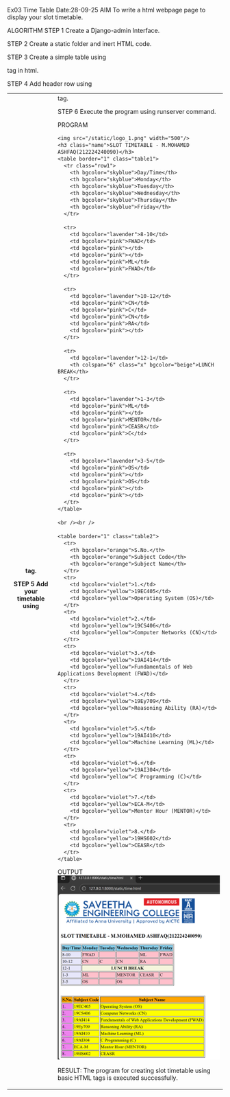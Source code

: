 Ex03 Time Table
Date:28-09-25
AIM
To write a html webpage page to display your slot timetable.

ALGORITHM
STEP 1
Create a Django-admin Interface.

STEP 2
Create a static folder and inert HTML code.

STEP 3
Create a simple table using <table> tag in html.

STEP 4
Add header row using <th> tag.

STEP 5
Add your timetable using <td> tag.

STEP 6
Execute the program using runserver command.

PROGRAM
```
<img src="/static/logo_1.png" width="500"/> 
<h3 class="name">SLOT TIMETABLE - M.MOHAMED ASHFAQ(212224240090)</h3>
<table border="1" class="table1">
  <tr class="row1">
    <th bgcolor="skyblue">Day/Time</th>
    <th bgcolor="skyblue">Monday</th>
    <th bgcolor="skyblue">Tuesday</th>
    <th bgcolor="skyblue">Wednesday</th>
    <th bgcolor="skyblue">Thursday</th>
    <th bgcolor="skyblue">Friday</th>
  </tr>

  <tr>
    <td bgcolor="lavender">8-10</td>
    <td bgcolor="pink">FWAD</td>
    <td bgcolor="pink"></td>
    <td bgcolor="pink"></td>
    <td bgcolor="pink">ML</td>
    <td bgcolor="pink">FWAD</td>
  </tr>

  <tr>
    <td bgcolor="lavender">10-12</td>
    <td bgcolor="pink">CN</td>
    <td bgcolor="pink">C</td>
    <td bgcolor="pink">CN</td>
    <td bgcolor="pink">RA</td>
    <td bgcolor="pink"></td>
  </tr>

  <tr>
    <td bgcolor="lavender">12-1</td>
    <th colspan="6" class="x" bgcolor="beige">LUNCH BREAK</th>
  </tr>

  <tr>
    <td bgcolor="lavender">1-3</td>
    <td bgcolor="pink">ML</td>
    <td bgcolor="pink"></td>
    <td bgcolor="pink">MENTOR</td>
    <td bgcolor="pink">CEASR</td>
    <td bgcolor="pink">C</td>
  </tr>

  <tr>
    <td bgcolor="lavender">3-5</td>
    <td bgcolor="pink">OS</td>
    <td bgcolor="pink"></td>
    <td bgcolor="pink">OS</td>
    <td bgcolor="pink"></td>
    <td bgcolor="pink"></td>
  </tr>
</table>

<br /><br />

<table border="1" class="table2">
  <tr>
    <th bgcolor="orange">S.No.</th>
    <th bgcolor="orange">Subject Code</th>
    <th bgcolor="orange">Subject Name</th>
  </tr>
  <tr>
    <td bgcolor="violet">1.</td>
    <td bgcolor="yellow">19EC405</td>
    <td bgcolor="yellow">Operating System (OS)</td>
  </tr>
  <tr>
    <td bgcolor="violet">2.</td>
    <td bgcolor="yellow">19CS406</td>
    <td bgcolor="yellow">Computer Networks (CN)</td>
  </tr>
  <tr>
    <td bgcolor="violet">3.</td>
    <td bgcolor="yellow">19AI414</td>
    <td bgcolor="yellow">Fundamentals of Web Applications Development (FWAD)</td>
  </tr>
  <tr>
    <td bgcolor="violet">4.</td>
    <td bgcolor="yellow">19Ey709</td>
    <td bgcolor="yellow">Reasoning Ability (RA)</td>
  </tr>
  <tr>
    <td bgcolor="violet">5.</td>
    <td bgcolor="yellow">19AI410</td>
    <td bgcolor="yellow">Machine Learning (ML)</td>
  </tr>
  <tr>
    <td bgcolor="violet">6.</td>
    <td bgcolor="yellow">19AI304</td>
    <td bgcolor="yellow">C Programming (C)</td>
  </tr>
  <tr>
    <td bgcolor="violet">7.</td>
    <td bgcolor="yellow">ECA-M</td>
    <td bgcolor="yellow">Mentor Hour (MENTOR)</td>
  </tr>
  <tr>
    <td bgcolor="violet">8.</td>
    <td bgcolor="yellow">19HS602</td>
    <td bgcolor="yellow">CEASR</td>
  </tr>
</table>
```
OUTPUT
![alt text](web3.png)


RESULT:
The program for creating slot timetable using basic HTML tags is executed successfully.
